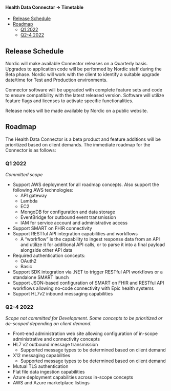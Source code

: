 #### Health Data Connector -> Timetable
  - [Release Schedule](#release-schedule)
  - [Roadmap](#roadmap)
    - [Q1 2022](#q1-2022)
    - [Q2-4 2022](#q2-4-2022)

## Release Schedule

Nordic will make available Connector releases on a Quarterly basis. Upgrades to application code will be performed by Nordic staff during the Beta phase. Nordic will work with the client to identify a suitable upgrade date/time for Test and Production environments. 

Connector software will be upgraded with complete feature sets and code to ensure compatibility with the latest released version. Software will utilize feature flags and licenses to activate specific functionalities.

Release notes will be made available by Nordic on a public website.

## Roadmap

The Health Data Connector is a beta product and feature additions will be prioritized based on client demands. The immediate roadmap for the Connector is as follows:

### Q1 2022

*Committed scope*
- Support AWS deployment for all roadmap concepts. Also support the following AWS technologies:
  - API gateway
  - Lambda
  - EC2
  - MongoDB for configuration and data storage
  - EventBridge for outbound event transmission
  - IAM for service account and administrative access
- Support SMART on FHIR connectivity
- Support RESTful API integration capabilities and workflows
  - A “workflow” is the capability to ingest response data from an API and utilize it for additional API calls, or to parse it into a final payload alongside other API data
- Required authentication concepts:
  - OAuth2
  - Basic
- Support SDK integration via .NET to trigger RESTful API workflows or a standalone SMART launch
- Support JSON-based configuration of SMART on FHIR and RESTful API workflows allowing no-code connectivity with Epic health systems
- Support HL7v2 inbound messaging capabilities

### Q2-4 2022

*Scope not committed for Development. Some concepts to be prioritized or de-scoped depending on client demand.*

- Front-end administration web site allowing configuration of in-scope administrative and connectivity concepts
- HL7 v2 outbound message transmission
  - Supported message types to be determined based on client demand
- X12 messaging capabilities
  - Supported message types to be determined based on client demand
- Mutual TLS authentication
- Flat file data ingestion capabilities
- Azure deployment capabilities across in-scope concepts
- AWS and Azure marketplace listings